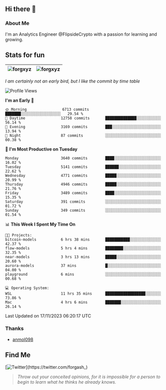 ## Hi there 👋

### About Me

I'm an Analytics Engineer @FlipsideCrypto with a passion for learning and growing.
  
## Stats for fun

| <img align="center" src="https://github-readme-streak-stats.herokuapp.com/?user=forgxyz&theme=tokyonight" alt="forgxyz" /> | <img align="center" src="https://github-readme-stats.vercel.app/api?username=forgxyz&theme=tokyonight&show_icons=true" alt="forgxyz" /> |
| ------------- |------------- |

*I am certainly not an early bird, but I like the commit by time table*  

<!--START_SECTION:waka-->
![Profile Views](http://img.shields.io/badge/Profile%20Views-0-blue)

**I'm an Early 🐤** 

```text
🌞 Morning                6713 commits        ███████░░░░░░░░░░░░░░░░░░   29.54 % 
🌆 Daytime                12758 commits       ██████████████░░░░░░░░░░░   56.14 % 
🌃 Evening                3169 commits        ███░░░░░░░░░░░░░░░░░░░░░░   13.94 % 
🌙 Night                  87 commits          ░░░░░░░░░░░░░░░░░░░░░░░░░   00.38 % 
```
📅 **I'm Most Productive on Tuesday** 

```text
Monday                   3640 commits        ████░░░░░░░░░░░░░░░░░░░░░   16.02 % 
Tuesday                  5141 commits        ██████░░░░░░░░░░░░░░░░░░░   22.62 % 
Wednesday                4771 commits        █████░░░░░░░░░░░░░░░░░░░░   20.99 % 
Thursday                 4946 commits        █████░░░░░░░░░░░░░░░░░░░░   21.76 % 
Friday                   3489 commits        ████░░░░░░░░░░░░░░░░░░░░░   15.35 % 
Saturday                 391 commits         ░░░░░░░░░░░░░░░░░░░░░░░░░   01.72 % 
Sunday                   349 commits         ░░░░░░░░░░░░░░░░░░░░░░░░░   01.54 % 
```


📊 **This Week I Spent My Time On** 

```text
🐱‍💻 Projects: 
bitcoin-models           6 hrs 38 mins       ███████████░░░░░░░░░░░░░░   42.37 % 
flow-models              5 hrs 4 mins        ████████░░░░░░░░░░░░░░░░░   32.35 % 
near-models              3 hrs 13 mins       █████░░░░░░░░░░░░░░░░░░░░   20.60 % 
aurora-models            37 mins             █░░░░░░░░░░░░░░░░░░░░░░░░   04.00 % 
playground               6 mins              ░░░░░░░░░░░░░░░░░░░░░░░░░   00.68 % 

💻 Operating System: 
WSL                      11 hrs 35 mins      ██████████████████░░░░░░░   73.86 % 
Mac                      4 hrs 6 mins        ███████░░░░░░░░░░░░░░░░░░   26.14 % 
```


 Last Updated on 17/11/2023 06:20:17 UTC
<!--END_SECTION:waka-->

### Thanks
 - [anmol098](https://github.com/anmol098/waka-readme-stats/)
  
## Find Me
[![Twitter](https://img.shields.io/twitter/url/https/twitter.com/forgash_.svg?style=social&label=Follow%20%40forgash_)](https://twitter.com/forgash_)


> *Throw out your conceited opinions, for it is impossible for a person to begin to learn what he thinks he already knows.* 
